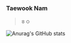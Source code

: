 ### Taewook Nam

> ㅎㅇ

![Anurag's GitHub stats](https://github-readme-stats.vercel.app/api?username=taewook02&theme=swift&show_icons=true)
